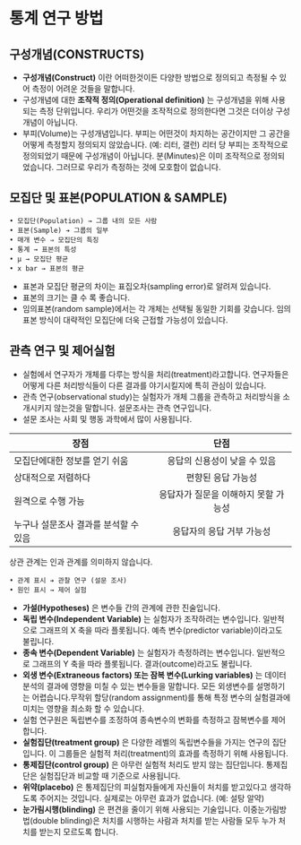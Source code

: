 # 통계 연구 방법

## 구성개념(CONSTRUCTS)
- **구성개념(Construct)** 이란 어떠한것이든 다양한 방법으로 정의되고 측정될 수 있어 측정이 어려운 것들을 말합니다.
- 구성개념에 대한 **조작적 정의(Operational definition)** 는 구성개념을 위해 사용되는 측정 단위입니다. 우리가 어떤것을 조작적으로 정의한다면 그것은 더이상 구성개념이 아닙니다.
- 부피(Volume)는 구성개념입니다. 부피는 어떤것이 차지하는 공간이지만 그 공간을 어떻게 측정할지 정의되지 않았습니다. (예: 리터, 갤런) 리터 당 부피는 조작적으로 정의되었기 때문에 구성개념이 아닙니다. 분(Minutes)은 이미 조작적으로 정의되었습니다. 그러므로 우리가 측정하는 것에 모호함이 없습니다.

## 모집단 및 표본(POPULATION & SAMPLE)
    • 모집단(Population) → 그룹 내의 모든 사람
    • 표본(Sample) ➔ 그룹의 일부
    • 매개 변수 ⇒ 모집단의 특징
    • 통계 → 표본의 특성
    • μ → 모집단 평균
    • x bar → 표본의 평균

- 표본과 모집단 평균의 차이는 표집오차(sampling error)로 알려져 있습니다.
- 표본의 크기는 클 수 록 좋습니다.
- 임의표본(random sample)에서는 각 개체는 선택될 동일한 기회를 갖습니다. 임의표본 방식이 대략적인 모집단에 더욱 근접할 가능성이 있습니다.


## 관측 연구 및 제어실험
- 실험에서 연구자가 개체를 다루는 방식을 처리(treatment)라고합니다. 연구자들은 어떻게 다른 처리방식들이 다른 결과를 야기시킬지에 특히 관심이 있습니다.
- 관측 연구(observational study)는 실험자가 개체 그룹을 관측하고 처리방식을 소개시키지 않는것을 말합니다. 설문조사는 관측 연구입니다. 
- 설문 조사는 사회 및 행동 과학에서 많이 사용됩니다.


| 장점| 단점| 
| ------------- |:-------------:|
| 모집단에대한 정보를 얻기 쉬움| 응답의 신용성이 낮을 수 있음 |
| 상대적으로 저렴하다|편향된 응답 가능성|
| 원격으로 수행 가능| 응답자가 질문을 이해하지 못할 가능성|
| 누구나 설문조사 결과를 분석할 수 있음| 응답자의 응답 거부 가능성|

상관 관계는 인과 관계를 의미하지 않습니다.

    • 관계 표시 ➔ 관찰 연구 (설문 조사)
    • 원인 표시 → 제어 실험

- **가설(Hypotheses)** 은 변수들 간의 관계에 관한 진술입니다.
- **독립 변수(Independent Variable)** 는 실험자가 조작하려는 변수입니다. 일반적으로 그래프의 X 축을 따라 플롯됩니다. 예측 변수(predictor variable)이라고도 불립니다.
- **종속 변수(Dependent Variable)** 는 실험자가 측정하려는 변수입니다. 일반적으로 그래프의 Y 축을 따라 플롯됩니다.  결과(outcome)라고도 불립니다.
- **외생 변수(Extraneous factors) 또는 잠복 변수(Lurking variables)** 는 데이터 분석의 결과에 영향을 미칠 수 있는 변수들을 말합니다. 모든 외생변수를 설명하기는 어렵습니다.무작위 할당(random assignment)를 통해 특정 변수의 실험결과에 미치는 영향을 최소화 할 수 있습니다. 
- 실험 연구원은 독립변수를 조정하여 종속변수의 변화를 측정하고 잠복변수를 제어합니다.
- **실험집단(treatment group)** 은 다양한 레벨의 독립변수들을 가지는 연구의 집단입니다. 이 그룹들은 실험적 처리(treatment)의 효과를 측정하기 위해 사용됩니다.
- **통제집단(control group)** 은 아무런 실험적 처리도 받지 않는 집단입니다. 통제집단은 실험집단과 비교할 때 기준으로 사용됩니다. 
- **위약(placebo)** 은 통제집단의 피실험자들에게 자신들이 처치를 받고있다고 생각하도록 주어지는 것입니다. 실제로는 아무런 효과가 없습니다.
(예: 설탕 알약)
- **눈가림시행(blinding)** 은 편견을 줄이기 위해 사용되는 기술입니다. 이중눈가림방법(double blinding)은 처치를 시행하는 사람과 처치를 받는 사람들 모두 누가 처치를 받는지 모르도록 합니다.

